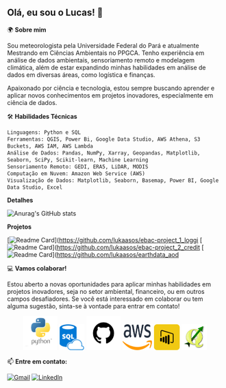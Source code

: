 ## **Olá, eu sou o Lucas!** 👋
🌍 **Sobre mim**

Sou meteorologista pela Universidade Federal do Pará e atualmente Mestrando em Ciências Ambientais no PPGCA. Tenho experiência em análise de dados ambientais, sensoriamento remoto e modelagem climática, além de estar expandindo minhas habilidades em análise de dados em diversas áreas, como logística e finanças.

Apaixonado por ciência e tecnologia, estou sempre buscando aprender e aplicar novos conhecimentos em projetos inovadores, especialmente em ciência de dados.

🛠️ **Habilidades Técnicas**

    Linguagens: Python e SQL
    Ferramentas: QGIS, Power Bi, Google Data Studio, AWS Athena, S3 Buckets, AWS IAM, AWS Lambda
    Análise de Dados: Pandas, NumPy, Xarray, Geopandas, Matplotlib, Seaborn, SciPy, Scikit-learn, Machine Learning
    Sensoriamento Remoto: GEDI, ERA5, LiDAR, MODIS
    Computação em Nuvem: Amazon Web Service (AWS)
    Visualização de Dados: Matplotlib, Seaborn, Basemap, Power BI, Google Data Studio, Excel

**Detalhes**

![Anurag's GitHub stats](https://github-readme-stats.vercel.app/api?username=lukaasos&show_icons=true&theme=anurag)

**Projetos**

[![Readme Card](https://github-readme-stats.vercel.app/api/pin/?username=lukaasos&repo=ebac-project_1_loggi&theme=anurag)](https://github.com/lukaasos/ebac-project_1_loggi
[![Readme Card](https://github-readme-stats.vercel.app/api/pin/?username=lukaasos&repo=ebac-project_2_credit&theme=anurag)](https://github.com/lukaasos/ebac-project_2_credit
[![Readme Card](https://github-readme-stats.vercel.app/api/pin/?username=lukaasos&repo=earthdata_aod&theme=anurag)](https://github.com/lukaasos/earthdata_aod


💻 **Vamos colaborar!**

Estou aberto a novas oportunidades para aplicar minhas habilidades em projetos inovadores, seja no setor ambiental, financeiro, ou em outros campos desafiadores. Se você está interessado em colaborar ou tem alguma sugestão, sinta-se à vontade para entrar em contato!

<p align="center">
  <img src="https://github.com/lukaasos/logos/blob/main/pythonlogo.png?raw=true" alt="Logo 1" width="80" height="80">
  <img src="https://github.com/lukaasos/logos/blob/main/sqllogo.png?raw=true" alt="Logo 2" width="60" height="60">
  <img src="https://github.com/lukaasos/logos/blob/main/logogithub.png?raw=true" alt="Logo 3" width="80" height="80">
  <img src="https://github.com/lukaasos/logos/blob/main/aws.png?raw=true" alt="Logo 4" width="70" height="60">
  <img src="https://github.com/lukaasos/logos/blob/main/powerbi.png?raw=true" alt="Logo 5" width="60" height="60">
  <img src="https://github.com/lukaasos/logos/blob/main/qgislogo.png?raw=true" alt="Logo 6" width="60" height="60">
</p>

📫 **Entre em contato:**

<a href="mailto:lucasrangelcoringa@gmail.com"><img src="https://img.shields.io/badge/Gmail-red?style=for-the-badge&logo=gmail&logoColor=white" alt="Gmail"></a>
<a href="https://www.linkedin.com/in/lucas-coringa/"><img src="https://img.shields.io/badge/LinkedIn-blue?style=for-the-badge&logo=linkedin&logoColor=white" alt="LinkedIn"></a>
